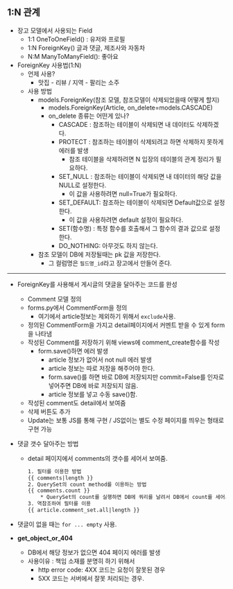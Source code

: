 ## 1:N 관계

* 장고 모델에서 사용되는 Field
  * 1:1 OneToOneField() : 유저와 프로필
  * 1:N ForeignKey() 글과 댓글, 제조사와 자동차
  * N:M ManyToManyField(): 좋아요
* ForeignKey 사용법(1:N)
  * 언제 사용?
    * 맛집 - 리뷰 / 지역 - 팔리는 소주
  * 사용 방법
    * models.ForeignKey(참조 모델, 참조모델이 삭제되었을때 어떻게 할지)
      * models.ForeignKey(Article, on_delete=models.CASCADE)
      * on_delete 종류는 어떤게 있나?
        * CASCADE : 참조하는 테이블이 삭제되면 내 데이터도 삭제하겠다.
        * PROTECT : 참조하는 테이블이 삭제되려고 하면 삭제하지 못하게 에러를 발생
          * 참조 테이블을 삭제하려면 N 입장의 테이블의 관계 정리가 필요하다.
        * SET_NULL : 참조하는 테이블이 삭제되면 내 데이터의 해당 값을 NULL로 설정한다.
          * 이 값을 사용하려면 null=True가 필요하다.
        * SET_DEFAULT: 참조하는 테이블이 삭제되면 Default값으로 설정한다.
          * 이 값을 사용하려면 default 설정이 필요하다.
        * SET(함수명) : 특정 함수를 호출해서 그 함수의 결과 값으로 설정한다.
        * DO_NOTHING: 아무것도 하지 않는다.
    * 참조 모델이 DB에 저장될때는 pk 값을 저장한다.
      * 그 컬럼명은 `필드명_id`라고 장고에서 만들어 준다.

---

* ForeignKey를 사용해서 게시글의 댓글을 달아주는 코드를 완성

  * Comment 모델 정의
  * forms.py에서 CommentForm을 정의
    * 여기에서 article정보는 제외하기 위해서 `exclude`사용.
  * 정의된 CommentForm을 가지고 detail페이지에서 커멘트 받을 수 있게 form을 나타냄
  * 작성된 Comment를 저장하기 위해 views에 comment_create함수를 작성
    * form.save()하면 에러 발생
      * article 정보가 없어서 not null 에러 발생
      * article 정보는 따로 저장을 해주어야 한다.
      * form.save()를 하면 바로 DB에 저장되지만 commit=False를 인자로 넣어주면 DB에 바로 저장되지 않음.
      * article 정보를 넣고 수동 save()함.
  * 작성된 comment도 detail에서 보여줌
  * 삭제 버튼도 추가
  * Update는 보통 JS를 통해 구현 / JS없이는 별도 수정 페이지를 띄우는 형태로 구현 가능

* 댓글 갯수 달아주는 방법

  * detail 페이지에서 comments의 갯수를 세어서 보여줌.

    ```html
    1. 필터를 이용한 방법
    {{ comments|length }}
    2. QuerySet의 count method를 이용하는 방법
    {{ comments.count }}
    	* QuerySet의 count를 실행하면 DB에 쿼리를 날려서 DB에서 count를 세어서 전달해줌.
    3. 역참조하여 필터를 이용
    {{ article.comment_set.all|length }}
    ```

* 댓글이 없을 때는 `for ... empty` 사용.

* **get_object_or_404**

  * DB에서 해당 정보가 없으면 404 페이지 에러를 발생
  * 사용이유 : 책임 소재를 분명히 하기 위해서
    * http error code: 4XX 코드는 요청이 잘못된 경우
    * 5XX 코드는 서버에서 잘못 처리되는 경우.